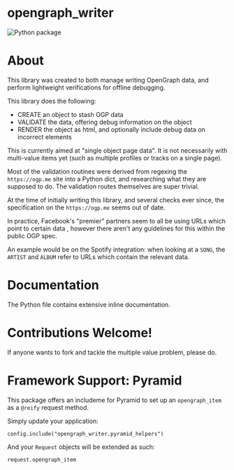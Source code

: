 opengraph_writer
================

![Python package](https://github.com/jvanasco/opengraph_writer/workflows/Python%20package/badge.svg)

About
=====

This library was created to both manage writing OpenGraph data, and perform
lightweight verifications for offline debugging.

This library does the following:

- CREATE an object to stash OGP data
- VALIDATE the data, offering debug information on the object
- RENDER the object as html, and optionally include debug data on incorrect elements


This is currently aimed at "single object page data". It is not necessarily
with multi-value items yet (such as multiple profiles or tracks on a single page).

Most of the validation routines were derived from regexing the `https://ogp.me`
site into a Python dict, and researching what they are supposed to do.
The validation routes themselves are super trivial.

At the time of initially writing this library, and several checks ever since, the
specification on  the `https://ogp.me` seems out of date. 

In practice, Facebook's "premier" partners seem to all be using URLs which point 
to certain data , however there aren't any guidelines for this within the
public OGP spec.

An example would be on the Spotify integration: when looking at a `SONG`, the
`ARTIST` and `ALBUM` refer to URLs which contain the relevant data.

Documentation
=============

The Python file contains extensive inline documentation.


Contributions Welcome!
======================

If anyone wants to fork and tackle the multiple value problem, please do.


Framework Support: Pyramid
==========================

This package offers an includeme for Pyramid to set up an `opengraph_item`
as a `@reify` request method.

Simply update your application:

	config.include("opengraph_writer.pyramid_helpers")

And your `Request` objects will be extended as such:

    request.opengraph_item
    
    
    

